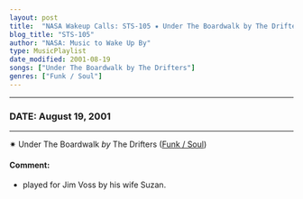```yaml
---
layout: post
title:  "NASA Wakeup Calls: STS-105 ✷ Under The Boardwalk by The Drifters ✵ August 19, 2001"
blog_title: "STS-105"
author: "NASA: Music to Wake Up By"
type: MusicPlaylist
date_modified: 2001-08-19
songs: ["Under The Boardwalk by The Drifters"]
genres: ["Funk / Soul"]
---
```


----
### DATE: August 19, 2001
----
✷ Under The Boardwalk *by* The Drifters ([Funk / Soul](https://www.discogs.com/genre/Funk%20/%20Soul)) <a target="blank_" href="https://www.discogs.com/The-Drifters-Under-The-Boardwalk/release/3731810">
    <i class="fas fa-compact-disc"
       title="Discogs entry for this song"
       alt="Discogs entry for this song"
       style="font-size: 1.1em;"></i></a>
    

#### Comment:
* played for Jim Voss by his wife Suzan.



<br/>
<center>
	<a target="_blank"
	   href="https://twitter.com/intent/tweet?hashtags=Space,NASA,Playlist,NASAWakeupCalls,SpaceProgram&text=🚀 {{ page.author}}, '{{ page.songs.first }}' {{ page.title }}, {{ site.url }}{{ page.url }}&via=nasawakeupcalls"><i class="fab fa-twitter" title="Tweet this page" alt="Tweet this page" style="font-size: 1.3em;"></i></a>
	&nbsp; 	<i class="fas fa-user-astronaut" style="font-size: 1.5em;"></i> &nbsp;
    <a id="custom_amazon_link"
       type="amzn" search="#"
       category="popular music">
    <i class="fab fa-amazon" style="font-size: 1.3em;"></i></a>
</center>

<!-- Randomly resolve an individual entry from a song array -->
<script src="/assets/javascript/seedrandom.min.js"></script>
<script>
  var wake_me_up = ["Under The Boardwalk by The Drifters"];
  var prng = new Math.seedrandom();
  function randomSong() {
    song = wake_me_up[Math.floor(Math.random() * wake_me_up.length)];
    var amazon_link = document.getElementById("custom_amazon_link");
    amazon_link.setAttribute("search", song);
  }
  window.onload = randomSong();
</script>
